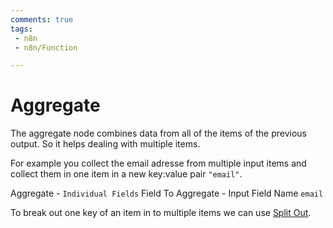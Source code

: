 ```yaml
---
comments: true
tags:
 - n8n
 - n8n/Function

---
```

# Aggregate
The aggregate node combines data from all of the items of the previous output. So it helps dealing with multiple items.

For example you collect the email adresse from multiple input items and collect them in one item in a new key:value pair `"email"`.

Aggregate - `Individual Fields`
Field To Aggregate - Input Field Name `email`

To break out one key of an item in to multiple items we can use [Split Out](SplitOutNode.md).